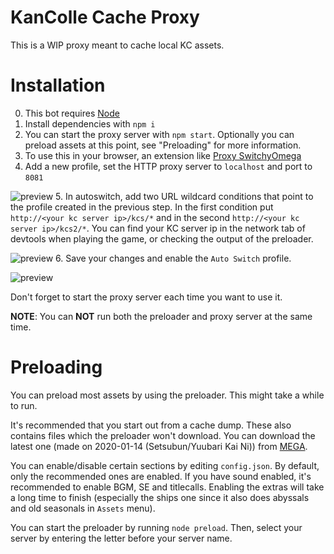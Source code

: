 KanColle Cache Proxy
=======
This is a WIP proxy meant to cache local KC assets.

Installation
======
0. This bot requires [Node](https://nodejs.org/en/)
1. Install dependencies with `npm i`
2. You can start the proxy server with `npm start`. Optionally you can preload assets at this point, see "Preloading" for more information. 
3. To use this in your browser, an extension like [Proxy SwitchyOmega](https://chrome.google.com/webstore/detail/proxy-switchyomega/padekgcemlokbadohgkifijomclgjgif)
4. Add a new profile, set the HTTP proxy server to `localhost` and port to `8081`

![preview](https://i.imgur.com/w6wHZeM.png)
5. In autoswitch, add two URL wildcard conditions that point to the profile created in the previous step. In the first condition put `http://<your kc server ip>/kcs/*` and in the second `http://<your kc server ip>/kcs2/*`. You can find your KC server ip in the network tab of devtools when playing the game, or checking the output of the preloader.

![preview](https://i.imgur.com/cwBrda5.png)
6. Save your changes and enable the `Auto Switch` profile.

![preview](https://i.imgur.com/Z32Ga5J.png)

Don't forget to start the proxy server each time you want to use it.

**NOTE**: You can **NOT** run both the preloader and proxy server at the same time.

Preloading
======
You can preload most assets by using the preloader. This might take a while to run. 

It's recommended that you start out from a cache dump. These also contains files which the preloader won't download. You can download the latest one (made on 2020-01-14 (Setsubun/Yuubari Kai Ni)) from [MEGA](https://mega.nz/#!pKZVmQpa!EiSElmwTvCobOOeIYlK4KMdJaH1Ej7Ry7UVxBoPjLws).

You can enable/disable certain sections by editing `config.json`. By default, only the recommended ones are enabled. If you have sound enabled, it's recommended to enable BGM, SE and titlecalls. Enabling the extras will take a long time to finish (especially the ships one since it also does abyssals and old seasonals in `Assets` menu).

You can start the preloader by running `node preload`. Then, select your server by entering the letter before your server name. 